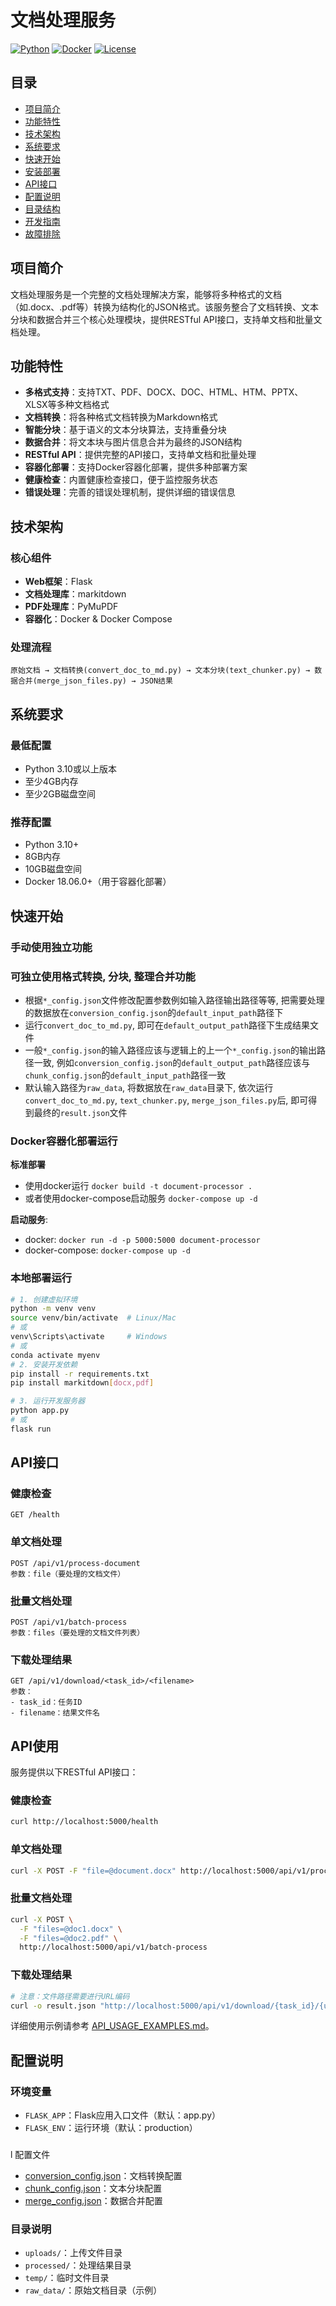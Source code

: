 # 文档处理服务

[![Python](https://img.shields.io/badge/python-3.10-blue.svg)](https://www.python.org/downloads/)
[![Docker](https://img.shields.io/badge/docker-supported-blue.svg)](https://www.docker.com/)
[![License](https://img.shields.io/badge/license-MIT-green.svg)](LICENSE)

## 目录

- [项目简介](#项目简介)
- [功能特性](#功能特性)
- [技术架构](#技术架构)
- [系统要求](#系统要求)
- [快速开始](#快速开始)
- [安装部署](#安装部署)
- [API接口](#api接口)
- [配置说明](#配置说明)
- [目录结构](#目录结构)
- [开发指南](#开发指南)
- [故障排除](#故障排除)

## 项目简介

文档处理服务是一个完整的文档处理解决方案，能够将多种格式的文档（如.docx、.pdf等）转换为结构化的JSON格式。该服务整合了文档转换、文本分块和数据合并三个核心处理模块，提供RESTful API接口，支持单文档和批量文档处理。

## 功能特性

- **多格式支持**：支持TXT、PDF、DOCX、DOC、HTML、HTM、PPTX、XLSX等多种文档格式
- **文档转换**：将各种格式文档转换为Markdown格式
- **智能分块**：基于语义的文本分块算法，支持重叠分块
- **数据合并**：将文本块与图片信息合并为最终的JSON结构
- **RESTful API**：提供完整的API接口，支持单文档和批量处理
- **容器化部署**：支持Docker容器化部署，提供多种部署方案
- **健康检查**：内置健康检查接口，便于监控服务状态
- **错误处理**：完善的错误处理机制，提供详细的错误信息

## 技术架构

### 核心组件
- **Web框架**：Flask
- **文档处理库**：markitdown
- **PDF处理库**：PyMuPDF
- **容器化**：Docker & Docker Compose

### 处理流程
```
原始文档 → 文档转换(convert_doc_to_md.py) → 文本分块(text_chunker.py) → 数据合并(merge_json_files.py) → JSON结果
```

## 系统要求

### 最低配置
- Python 3.10或以上版本
- 至少4GB内存
- 至少2GB磁盘空间

### 推荐配置
- Python 3.10+
- 8GB内存
- 10GB磁盘空间
- Docker 18.06.0+（用于容器化部署）

## 快速开始

### 手动使用独立功能
### 可独立使用格式转换, 分块, 整理合并功能
- 根据`*_config.json`文件修改配置参数例如输入路径输出路径等等, 把需要处理的数据放在`conversion_config.json`的`default_input_path`路径下 
- 运行`convert_doc_to_md.py`, 即可在`default_output_path`路径下生成结果文件
- 一般`*_config.json`的输入路径应该与逻辑上的上一个`*_config.json`的输出路径一致, 例如`conversion_config.json`的`default_output_path`路径应该与`chunk_config.json`的`default_input_path`路径一致
- 默认输入路径为`raw_data`, 将数据放在`raw_data`目录下, 依次运行`convert_doc_to_md.py`, `text_chunker.py`, `merge_json_files.py`后, 即可得到最终的`result.json`文件


### Docker容器化部署运行
**标准部署** 
- 使用docker运行
`docker build -t document-processor .` 
- 或者使用docker-compose启动服务 
`docker-compose up -d`

**启动服务**:
- docker: 
`docker run -d -p 5000:5000 document-processor`
- docker-compose:
`docker-compose up -d`

### 本地部署运行
```bash
# 1. 创建虚拟环境
python -m venv venv
source venv/bin/activate  # Linux/Mac
# 或
venv\Scripts\activate     # Windows
# 或
conda activate myenv
# 2. 安装开发依赖
pip install -r requirements.txt
pip install markitdown[docx,pdf]

# 3. 运行开发服务器
python app.py
# 或
flask run
```


## API接口

### 健康检查
```
GET /health
```

### 单文档处理
```
POST /api/v1/process-document
参数：file（要处理的文档文件）
```

### 批量文档处理
```
POST /api/v1/batch-process
参数：files（要处理的文档文件列表）
```

### 下载处理结果
```
GET /api/v1/download/<task_id>/<filename>
参数：
- task_id：任务ID
- filename：结果文件名
```

## API使用

服务提供以下RESTful API接口：

### 健康检查

```bash
curl http://localhost:5000/health
```

### 单文档处理

```bash
curl -X POST -F "file=@document.docx" http://localhost:5000/api/v1/process-document
```

### 批量文档处理

```bash
curl -X POST \
  -F "files=@doc1.docx" \
  -F "files=@doc2.pdf" \
  http://localhost:5000/api/v1/batch-process
```

### 下载处理结果

```bash
# 注意：文件路径需要进行URL编码
curl -o result.json "http://localhost:5000/api/v1/download/{task_id}/{url_encoded_file_path}"
```

详细使用示例请参考 [API_USAGE_EXAMPLES.md](API_USAGE_EXAMPLES.md)。

## 配置说明

### 环境变量
- `FLASK_APP`：Flask应用入口文件（默认：app.py）
- `FLASK_ENV`：运行环境（默认：production）

###
l 配置文件
- [conversion_config.json](file:///home/lynn/projects/filesfromWork/new_project/readFile/demo/conversion_config.json)：文档转换配置
- [chunk_config.json](file:///home/lynn/projects/filesfromWork/new_project/readFile/demo/chunk_config.json)：文本分块配置
- [merge_config.json](file:///home/lynn/projects/filesfromWork/new_project/readFile/demo/merge_config.json)：数据合并配置

### 目录说明
- `uploads/`：上传文件目录
- `processed/`：处理结果目录
- `temp/`：临时文件目录
- `raw_data/`：原始文档目录（示例）
